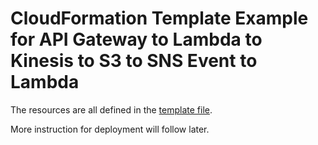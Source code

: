 # CloudFormation Template Example for API Gateway to Lambda to Kinesis to S3 to SNS Event to Lambda

The resources are all defined in the [template file](template.yaml).

More instruction for deployment will follow later.

